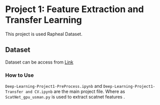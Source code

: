 # Project 1: Feature Extraction and Transfer Learning
This project is used Rapheal Dataset.
## Dataset
Dataset can be access from [Link](https://drive.google.com/file/d/1H5_9KJleQDJ_atBKriMgT_6C6-9KthbL/view?usp=sharing)
### How to Use
`Deep-Learning-Project1-PreProcess.ipynb` and `Deep-Learning-Project1-Transfer and CV.ipynb` are the main project file. Where as `ScatNet_gpu_usman.py` is used to extract scatnet features .